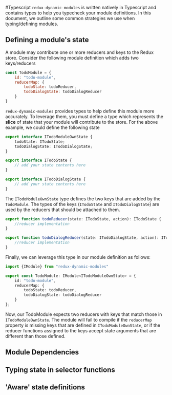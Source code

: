 #Typescript
`redux-dynamic-modules` is written natively in Typescript and contains types to help you typecheck your module definitions. In this document, we outline some common strategies we use when typing/defining modules.

## Defining a module's state
A module may contribute one or more reducers and keys to the Redux store. Consider the following module definition which adds two keys/reducers

```js
const TodoModule = {
    id: "todo-module",
    reducerMap: {
        todoState: todoReducer,
        todoDialogState: todoDialogReducer
    }
}
```

`redux-dynamic-modules` provides types to help define this module more accurately. To leverage them, you must define a type which represents the **slice** of state that your module will contribute to the store. For the above example, we could define the following state


```ts
export interface ITodoModuleOwnState {
    todoState: ITodoState;
    todoDialogState: ITodoDialogState;
}

export interface ITodoState {
    // add your state contents here
}

export interface ITodoDialogState {
    // add your state contents here
}
```
The `ITodoModuleOwnState` type defines the two keys that are added by the `TodoModule`. The types of the keys (`ITodoState` and `ITodoDialogState`) are used by the reducers that should be attached to them.

```ts
export function todoReducer(state: ITodoState, action): ITodoState {
    //reducer implementation
}

export function todoDialogReducer(state: ITodoDialogState, action): ITodoDialogState {
    //reducer implementation
}

```
Finally, we can leverage this type in our module definition as follows:

```ts
import {IModule} from "redux-dynamic-modules"

export const TodoModule: IModule<ITodoModuleOwnState> = {
    id: "todo-module",
    reducerMap: {
        todoState: todoReducer,
        todoDialogState: todoDialogReducer
    }
};
```

Now, our TodoModule expects two reducers with keys that match those in `ITodoModuleOwnState`. The module will fail to compile if the `reducerMap` property is missing keys that are defined in `ITodoModuleOwnState`, or if the reducer functions assigned to the keys accept state arguments that are different than those defined.

## Module Dependencies

## Typing state in selector functions

## 'Aware' state definitions